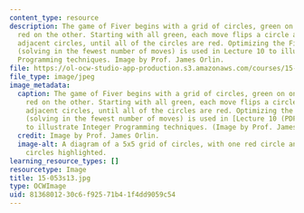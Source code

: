 ```yaml
---
content_type: resource
description: The game of Fiver begins with a grid of circles, green on one side and
  red on the other. Starting with all green, each move flips a circle and its four
  adjacent circles, until all of the circles are red. Optimizing the Fiver solution
  (solving in the fewest number of moves) is used in Lecture 10 to illustrate Integer
  Programming techniques. Image by Prof. James Orlin.
file: https://ol-ocw-studio-app-production.s3.amazonaws.com/courses/15-053-optimization-methods-in-management-science-spring-2013/8136801230c6f92571b41f4dd9059c54_15-053s13.jpg
file_type: image/jpeg
image_metadata:
  caption: The game of Fiver begins with a grid of circles, green on one side and
    red on the other. Starting with all green, each move flips a circle and its four
    adjacent circles, until all of the circles are red. Optimizing the Fiver solution
    (solving in the fewest number of moves) is used in [Lecture 10 (PDF)](resources/mit15_053s13_lec10)
    to illustrate Integer Programming techniques. (Image by Prof. James Orlin.)
  credit: Image by Prof. James Orlin.
  image-alt: A diagram of a 5x5 grid of circles, with one red circle and its adjacent
    circles highlighted.
learning_resource_types: []
resourcetype: Image
title: 15-053s13.jpg
type: OCWImage
uid: 81368012-30c6-f925-71b4-1f4dd9059c54
---
```

